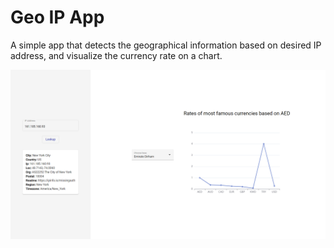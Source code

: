 # Geo IP App
A simple app that detects the geographical information based on desired IP address,
and visualize the currency rate on a chart.

![](sample-screenshot/geo-ip-sample.png)